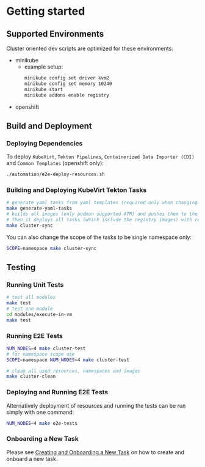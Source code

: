 # Getting started

## Supported Environments

Cluster oriented dev scripts are optimized for these environments:

- minikube
    - example setup:
      ```bash
      minikube config set driver kvm2
      minikube config set memory 10240
      minikube start
      minikube addons enable registry
      ```
- openshift

## Build and Deployment

### Deploying Dependencies

To deploy `KubeVirt`, `Tekton Pipelines`, `Containerized Data Importer (CDI)` and `Common Templates` (openshift only):

```bash
./automation/e2e-deploy-resources.sh
```

### Building and Deploying KubeVirt Tekton Tasks
```bash
# generate yaml tasks from yaml templates (required only when changing the templates)
make generate-yaml-tasks
# builds all images (only podman supported ATM) and pushes them to the cluster registry.
# Then it deploys all tasks (which include the registry images) with required RBAC.
make cluster-sync
```

You can also change the scope of the tasks to be single namespace only:

```bash
SCOPE=namespace make cluster-sync
```

## Testing

### Running Unit Tests
```bash
# test all modules
make test
# test one module
cd modules/execute-in-vm
make test
```

### Running E2E Tests
```bash
NUM_NODES=4 make cluster-test
# for namespace scope use
SCOPE=namespace NUM_NODES=4 make cluster-test

# clean all used resources, namespaces and images
make cluster-clean
```

### Deploying and Running E2E Tests
Alternatively deployment of resources and running the tests can be run simply with one command:

```bash
NUM_NODES=4 make e2e-tests
```

### Onboarding a New Task

Please see [Creating and Onboarding a New Task](onboarding-new-task.md) on how to create and onboard a new task.
